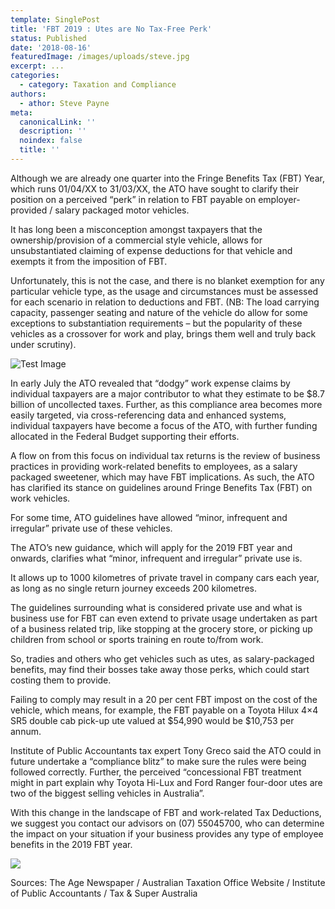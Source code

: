 ```yaml
---
template: SinglePost
title: 'FBT 2019 : Utes are No Tax-Free Perk'
status: Published
date: '2018-08-16'
featuredImage: /images/uploads/steve.jpg
excerpt: ...
categories:
  - category: Taxation and Compliance
authors:
  - athor: Steve Payne
meta:
  canonicalLink: ''
  description: ''
  noindex: false
  title: ''
---
```

Although we are already one quarter into the Fringe Benefits Tax (FBT) Year, which runs 01/04/XX to 31/03/XX, the ATO have sought to clarify their position on a perceived “perk” in relation to FBT payable on employer-provided / salary packaged motor vehicles.

It has long been a misconception amongst taxpayers that the ownership/provision of a commercial style vehicle, allows for unsubstantiated claiming of expense deductions for that vehicle and exempts it from the imposition of FBT.

Unfortunately, this is not the case, and there is no blanket exemption for any particular vehicle type, as the usage and circumstances must be assessed for each scenario in relation to deductions and FBT. (NB: The load carrying capacity, passenger seating and nature of the vehicle do allow for some exceptions to substantiation requirements – but the popularity of these vehicles as a crossover for work and play, brings them well and truly back under scrutiny).

![Test Image](/images/uploads/ute-hannay1-768x396.png)

In early July the ATO revealed that “dodgy” work expense claims by individual taxpayers are a major contributor to what they estimate to be $8.7 billion of uncollected taxes.  Further, as this compliance area becomes more easily targeted, via cross-referencing data and enhanced systems, individual taxpayers have become a focus of the ATO, with further funding allocated in the Federal Budget supporting their efforts.

A flow on from this focus on individual tax returns is the review of business practices in providing work-related benefits to employees, as a salary packaged sweetener, which may have FBT implications.  As such, the ATO has clarified its stance on guidelines around Fringe Benefits Tax (FBT) on work vehicles.

For some time, ATO guidelines have allowed “minor, infrequent and irregular” private use of these vehicles.

The ATO’s new guidance, which will apply for the 2019 FBT year and onwards, clarifies what “minor, infrequent and irregular” private use is.

It allows up to 1000 kilometres of private travel in company cars each year, as long as no single return journey exceeds 200 kilometres.

The guidelines surrounding what is considered private use and what is business use for FBT can even extend to private usage undertaken as part of a business related trip, like stopping at the grocery store, or picking up children from school or sports training en route to/from work.

So, tradies and others who get vehicles such as utes, as salary-packaged benefits, may find their bosses take away those perks, which could start costing them to provide.

Failing to comply may result in a 20 per cent FBT impost on the cost of the vehicle, which means, for example, the FBT payable on a Toyota Hilux 4×4 SR5 double cab pick-up ute valued at $54,990 would be $10,753 per annum.

Institute of Public Accountants tax expert Tony Greco said the ATO could in future undertake a “compliance blitz” to make sure the rules were being followed correctly.  Further, the perceived “concessional FBT treatment might in part explain why Toyota Hi-Lux and Ford Ranger four-door utes are two of the biggest selling vehicles in Australia”.

With this change in the landscape of FBT and work-related Tax Deductions, we suggest you contact our advisors on (07) 55045700, who can determine the impact on your situation if your business provides any type of employee benefits in the 2019 FBT year.

![](/images/uploads/graphcord1-768x428.png)

Sources: The Age Newspaper / Australian Taxation Office Website / Institute of Public Accountants / Tax & Super Australia
